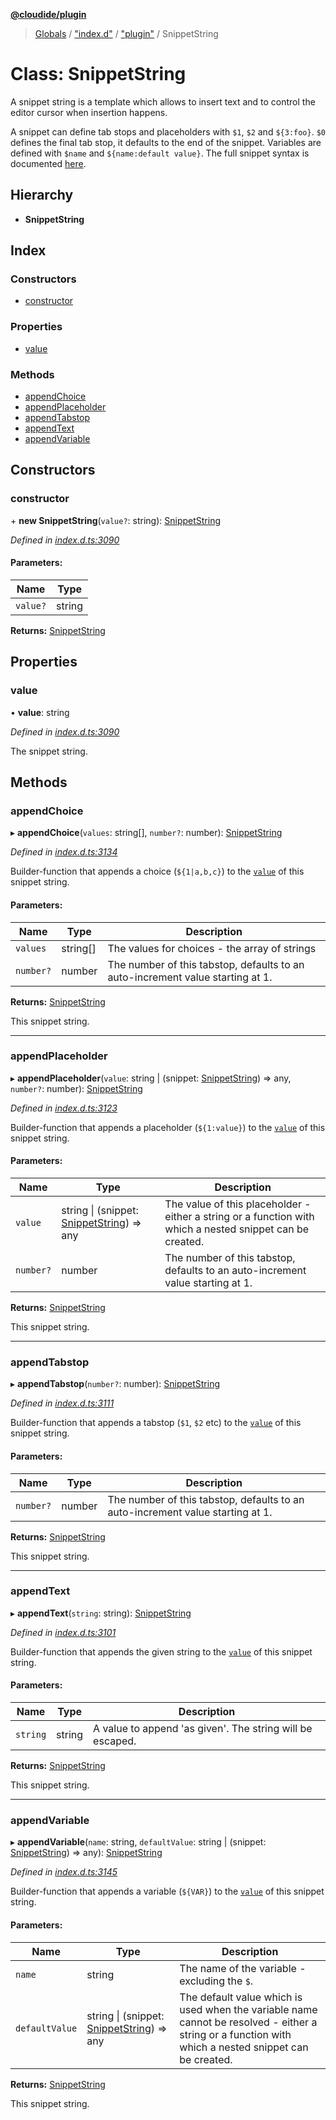 **[@cloudide/plugin](../README.md)**

> [Globals](../README.md) / ["index.d"](../modules/_index_d_.md) / ["plugin"](../modules/_index_d_._plugin_.md) / SnippetString

# Class: SnippetString

A snippet string is a template which allows to insert text
and to control the editor cursor when insertion happens.

A snippet can define tab stops and placeholders with `$1`, `$2`
and `${3:foo}`. `$0` defines the final tab stop, it defaults to
the end of the snippet. Variables are defined with `$name` and
`${name:default value}`. The full snippet syntax is documented
[here](https://code.visualstudio.com/docs/editor/userdefinedsnippets#_creating-your-own-snippets).

## Hierarchy

* **SnippetString**

## Index

### Constructors

* [constructor](_index_d_._plugin_.snippetstring.md#constructor)

### Properties

* [value](_index_d_._plugin_.snippetstring.md#value)

### Methods

* [appendChoice](_index_d_._plugin_.snippetstring.md#appendchoice)
* [appendPlaceholder](_index_d_._plugin_.snippetstring.md#appendplaceholder)
* [appendTabstop](_index_d_._plugin_.snippetstring.md#appendtabstop)
* [appendText](_index_d_._plugin_.snippetstring.md#appendtext)
* [appendVariable](_index_d_._plugin_.snippetstring.md#appendvariable)

## Constructors

### constructor

\+ **new SnippetString**(`value?`: string): [SnippetString](_index_d_._plugin_.snippetstring.md)

*Defined in [index.d.ts:3090](https://github.com/huaweicloud/cloudide-plugin-api/blob/1ab5ef8/index.d.ts#L3090)*

#### Parameters:

Name | Type |
------ | ------ |
`value?` | string |

**Returns:** [SnippetString](_index_d_._plugin_.snippetstring.md)

## Properties

### value

•  **value**: string

*Defined in [index.d.ts:3090](https://github.com/huaweicloud/cloudide-plugin-api/blob/1ab5ef8/index.d.ts#L3090)*

The snippet string.

## Methods

### appendChoice

▸ **appendChoice**(`values`: string[], `number?`: number): [SnippetString](_index_d_._plugin_.snippetstring.md)

*Defined in [index.d.ts:3134](https://github.com/huaweicloud/cloudide-plugin-api/blob/1ab5ef8/index.d.ts#L3134)*

Builder-function that appends a choice (`${1|a,b,c}`) to
the [`value`](#SnippetString.value) of this snippet string.

#### Parameters:

Name | Type | Description |
------ | ------ | ------ |
`values` | string[] | The values for choices - the array of strings |
`number?` | number | The number of this tabstop, defaults to an auto-increment value starting at 1. |

**Returns:** [SnippetString](_index_d_._plugin_.snippetstring.md)

This snippet string.

___

### appendPlaceholder

▸ **appendPlaceholder**(`value`: string \| (snippet: [SnippetString](_index_d_._plugin_.snippetstring.md)) => any, `number?`: number): [SnippetString](_index_d_._plugin_.snippetstring.md)

*Defined in [index.d.ts:3123](https://github.com/huaweicloud/cloudide-plugin-api/blob/1ab5ef8/index.d.ts#L3123)*

Builder-function that appends a placeholder (`${1:value}`) to
the [`value`](#SnippetString.value) of this snippet string.

#### Parameters:

Name | Type | Description |
------ | ------ | ------ |
`value` | string \| (snippet: [SnippetString](_index_d_._plugin_.snippetstring.md)) => any | The value of this placeholder - either a string or a function with which a nested snippet can be created. |
`number?` | number | The number of this tabstop, defaults to an auto-increment value starting at 1. |

**Returns:** [SnippetString](_index_d_._plugin_.snippetstring.md)

This snippet string.

___

### appendTabstop

▸ **appendTabstop**(`number?`: number): [SnippetString](_index_d_._plugin_.snippetstring.md)

*Defined in [index.d.ts:3111](https://github.com/huaweicloud/cloudide-plugin-api/blob/1ab5ef8/index.d.ts#L3111)*

Builder-function that appends a tabstop (`$1`, `$2` etc) to
the [`value`](#SnippetString.value) of this snippet string.

#### Parameters:

Name | Type | Description |
------ | ------ | ------ |
`number?` | number | The number of this tabstop, defaults to an auto-increment value starting at 1. |

**Returns:** [SnippetString](_index_d_._plugin_.snippetstring.md)

This snippet string.

___

### appendText

▸ **appendText**(`string`: string): [SnippetString](_index_d_._plugin_.snippetstring.md)

*Defined in [index.d.ts:3101](https://github.com/huaweicloud/cloudide-plugin-api/blob/1ab5ef8/index.d.ts#L3101)*

Builder-function that appends the given string to
the [`value`](#SnippetString.value) of this snippet string.

#### Parameters:

Name | Type | Description |
------ | ------ | ------ |
`string` | string | A value to append 'as given'. The string will be escaped. |

**Returns:** [SnippetString](_index_d_._plugin_.snippetstring.md)

This snippet string.

___

### appendVariable

▸ **appendVariable**(`name`: string, `defaultValue`: string \| (snippet: [SnippetString](_index_d_._plugin_.snippetstring.md)) => any): [SnippetString](_index_d_._plugin_.snippetstring.md)

*Defined in [index.d.ts:3145](https://github.com/huaweicloud/cloudide-plugin-api/blob/1ab5ef8/index.d.ts#L3145)*

Builder-function that appends a variable (`${VAR}`) to
the [`value`](#SnippetString.value) of this snippet string.

#### Parameters:

Name | Type | Description |
------ | ------ | ------ |
`name` | string | The name of the variable - excluding the `$`. |
`defaultValue` | string \| (snippet: [SnippetString](_index_d_._plugin_.snippetstring.md)) => any | The default value which is used when the variable name cannot be resolved - either a string or a function with which a nested snippet can be created. |

**Returns:** [SnippetString](_index_d_._plugin_.snippetstring.md)

This snippet string.
